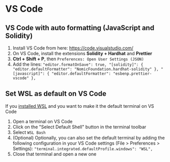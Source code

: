 # VS Code

## VS Code with auto formatting (JavaScript and Solidity)

1. Install VS Code from here: https://code.visualstudio.com/
1. On VS Code, install the extensions **Solidity + Hardhat** and **Prettier**
1. **Ctrl + Shift + P**, then `Preferences: Open User Settings (JSON)`
1. Add the lines: `"editor.formatOnSave": true, "[solidity]": { "editor.defaultFormatter": "NomicFoundation.hardhat-solidity" }, "[javascript]": { "editor.defaultFormatter": "esbenp.prettier-vscode" },`

## Set WSL as default on VS Code

If you [installed WSL](./HOW-TO-LINUX.md#install-wsl-windows-subsystem-for-linux) and you want to make it the default terminal on VS Code

1. Open a terminal on VS Code
2. Click on the "Select Default Shell" button in the terminal toolbar
3. Select `WSL Bash`
4. (Optional) Optionally, you can also set the default terminal by adding the following configuration in your VS Code settings (File > Preferences > Settings):
   `"terminal.integrated.defaultProfile.windows": "WSL",`
5. Close that terminal and open a new one